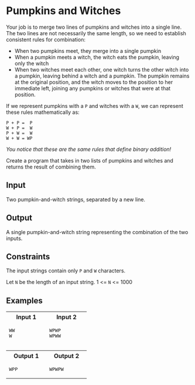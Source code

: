 # Pumpkins and Witches

Your job is to merge two lines of pumpkins and witches into a single line. The two lines are not necessarily the same length, so we need to establish consistent rules for combination:

- When two pumpkins meet, they merge into a single pumpkin
- When a pumpkin meets a witch, the witch eats the pumpkin, leaving only the witch
- When two witches meet each other, one witch turns the other witch into a pumpkin, leaving behind a witch and a pumpkin. The pumpkin remains at the original position, and the witch moves to the position to her immediate left, joining any pumpkins or witches that were at that position.

If we represent pumpkins with a `P` and witches with a `W`, we can represent these rules mathematically as:
```
P + P =  P
W + P =  W
P + W =  W
W + W = WP
```

*You notice that these are the same rules that define binary addition!*

Create a program that takes in two lists of pumpkins and witches and returns the result of combining them.

## Input

Two pumpkin-and-witch strings, separated by a new line.

## Output

A single pumpkin-and-witch string representing the combination of the two inputs.

## Constraints

The input strings contain only `P` and `W` characters.

Let `N` be the length of an input string. 1 <= `N` <= 1000

## Examples

<table>
    <tr>
        <th width="50%">Input 1</th>
        <th>Input 2</th>
    </tr>
    <tr>
        <td>
            <pre>
WW
W
            </pre>
        </td>
        <td>
            <pre>
WPWP
WPWW
            </pre>
        </td>
    </tr>
    <tr>
        <th>Output 1</th>
        <th>Output 2</th>
    </tr>
    <tr>
        <td>
            <pre>WPP</pre>
        </td>
        <td>
            <pre>WPWPW</pre>
        </td>
    </tr>
</table>
